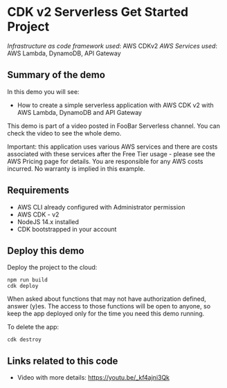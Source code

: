 # CDK v2 Serverless Get Started Project

_Infrastructure as code framework used_: AWS CDKv2
_AWS Services used_: AWS Lambda, DynamoDB, API Gateway

## Summary of the demo

In this demo you will see:

- How to create a simple serverless application with AWS CDK v2 with AWS Lambda, DynamoDB and API Gateway

This demo is part of a video posted in FooBar Serverless channel. You can check the video to see the whole demo.

Important: this application uses various AWS services and there are costs associated with these services after the Free Tier usage - please see the AWS Pricing page for details. You are responsible for any AWS costs incurred. No warranty is implied in this example.

## Requirements

- AWS CLI already configured with Administrator permission
- AWS CDK - v2
- NodeJS 14.x installed
- CDK bootstrapped in your account

## Deploy this demo

Deploy the project to the cloud:

```
npm run build
cdk deploy
```

When asked about functions that may not have authorization defined, answer (y)es. The access to those functions will be open to anyone, so keep the app deployed only for the time you need this demo running.

To delete the app:

```
cdk destroy
```

## Links related to this code

- Video with more details: https://youtu.be/_kf4ajni3Qk
